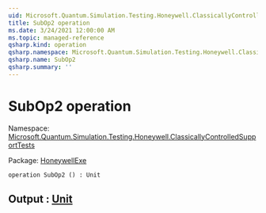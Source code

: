 ```yaml
---
uid: Microsoft.Quantum.Simulation.Testing.Honeywell.ClassicallyControlledSupportTests.SubOp2
title: SubOp2 operation
ms.date: 3/24/2021 12:00:00 AM
ms.topic: managed-reference
qsharp.kind: operation
qsharp.namespace: Microsoft.Quantum.Simulation.Testing.Honeywell.ClassicallyControlledSupportTests
qsharp.name: SubOp2
qsharp.summary: ''
---
```


# SubOp2 operation

Namespace: [Microsoft.Quantum.Simulation.Testing.Honeywell.ClassicallyControlledSupportTests](xref:Microsoft.Quantum.Simulation.Testing.Honeywell.ClassicallyControlledSupportTests)

Package: [HoneywellExe](https://nuget.org/packages/HoneywellExe)




```qsharp
operation SubOp2 () : Unit
```


## Output : [Unit](xref:microsoft.quantum.lang-ref.unit)


